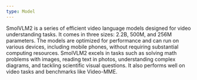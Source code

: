 ```yaml
---
type: Model
---
```


SmolVLM2 is a series of efficient video language models designed for video understanding tasks. It comes in three sizes: 2.2B, 500M, and 256M parameters. The models are optimized for performance and can run on various devices, including mobile phones, without requiring substantial computing resources. SmolVLM2 excels in tasks such as solving math problems with images, reading text in photos, understanding complex diagrams, and tackling scientific visual questions. It also performs well on video tasks and benchmarks like Video-MME.